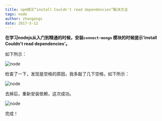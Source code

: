 ```yaml
---
title: npm提示“install Couldn't read dependencies”解决方法
tags: node
author: zhangangs
date: 2017-5-12
---
```

**在学习nodejs从入门到精通的时候，安装`connect-mongo` 模块的时候提示‘install Couldn't read dependencies’。**

如下所示：

![node](/images/11.png)

检查了一下，发现是空格的原因，我多敲了几下空格，如下所示：

![node](/images/12.png)

去掉后，重新安装依赖，这次成功。

![node](/images/13.png)

完成！